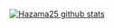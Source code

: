 [![Hazama25 github stats](https://github-readme-stats.vercel.app/api?username=Hazama25)](https://github.com/Hazama25)

